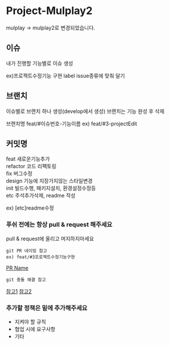 # Project-Mulplay2

mulplay -> mulplay2로 변경되었습니다.


## 이슈
내가 진행할 기능별로 이슈 생성

ex)프로젝트수정기능 구현 
label issue종류에 맞춰 달기 

## 브랜치

이슈별로 브랜치 하나 생성(develop에서 생성)
브랜치는 기능 완성 후 삭제  

브랜치명
feat/#이슈번호-기능이름
ex) feat/#3-projectEdit

## 커밋명

feat     새로운기능추가 <br/>
refactor 코드 리팩토링<br/>
fix      버그수정<br/>
design   기능에 지장가지않는 스타일변경<br/>
init     빌드수행, 패키지설치, 환경설정수정등 <br/>
etc      주석추가삭제, readme 작성

ex) [etc]readme수정


### 푸쉬 전에는 항상 pull & request 해주세요

pull & request에 올리고 머지하지마세요

```
git PR 네이밍 참고
ex) feat/#3프로젝트수정기능구현
```
[PR Name](https://flank.github.io/flank/pr_titles/)

```
git 충돌 해결 참고
```
[참고1](https://wonyong-jang.github.io/git/2021/02/05/Github-Rebase.html)
[참고2](https://velog.io/@x_sunyoung/rebase)


### 추가할 정책은 밑에 추가해주세요

* 지켜야 할 규칙
* 협업 시에 요구사항
* 기타

